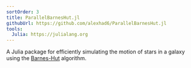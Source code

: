 ```yaml
---
sortOrder: 3
title: ParallelBarnesHut.jl
githubUrl: https://github.com/alexhad6/ParallelBarnesHut.jl
tools:
  Julia: https://julialang.org
---
```


A Julia package for efficiently simulating the motion of stars in a galaxy using the
<a href="https://en.wikipedia.org/wiki/Barnes%E2%80%93Hut_simulation" target="_blank">Barnes-Hut</a>
algorithm.
